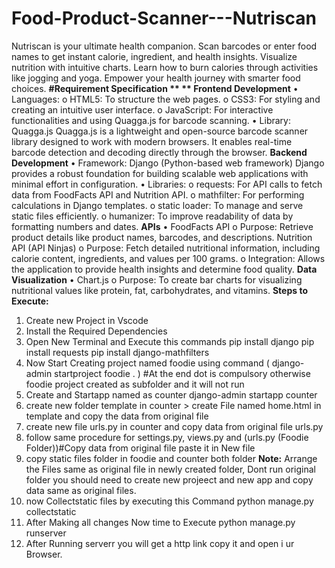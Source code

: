 # Food-Product-Scanner---Nutriscan
Nutriscan is your ultimate health companion. Scan barcodes or enter food names to get instant calorie, ingredient, and health insights. Visualize nutrition with intuitive charts. Learn how to burn calories through activities like jogging and yoga. Empower your health journey with smarter food choices.
**#Requirement Specification **
** Frontend Development** 
• Languages: 
o HTML5: To structure the web pages. 
o CSS3: For styling and creating an intuitive user interface. 
o JavaScript: For interactive functionalities and using Quagga.js for barcode scanning. 
• Library: Quagga.js 
Quagga.js is a lightweight and open-source barcode scanner library designed to work with modern browsers. It enables real-time barcode detection and decoding directly
through the browser.
**Backend** **Development** 
• Framework: Django (Python-based web framework) 
Django provides a robust foundation for building scalable web applications with minimal effort in configuration. 
• Libraries: 
o requests: For API calls to fetch data from FoodFacts API and Nutrition API. 
o mathfilter: For performing calculations in Django templates. 
o static loader: To manage and serve static files efficiently. 
o humanizer: To improve readability of data by formatting numbers and dates.
**APIs** 
• FoodFacts API 
o Purpose: Retrieve product details like product names, barcodes, and descriptions.
Nutrition API (API Ninjas) 
o Purpose: Fetch detailed nutritional information, including calorie content, ingredients, and values per 100 grams. 
o Integration: Allows the application to provide health insights and determine food quality. 
**Data** **Visualization** 
• Chart.js 
o Purpose: To create bar charts for visualizing nutritional values like protein, fat, carbohydrates, and vitamins. 
**Steps to Execute:**
1. Create new Project in Vscode
2. Install the Required Dependencies
3. Open New Terminal and Execute this commands
    pip install django
    pip install requests
    pip install django-mathfilters
4. Now Start Creating project named foodie using command
    ( django-admin startproject foodie . ) #At the end dot is compulsory otherwise foodie project created as subfolder and it will not run
5. Create and Startapp named as counter
    django-admin startapp counter
6. create new folder  template in counter > create File named home.html in template and copy the data from original file
7. create new file urls.py in counter and copy data from original file urls.py
8. follow same procedure for settings.py, views.py and (urls.py (Foodie Folder))#Copy data from original file paste it in New file
9. copy static files folder in foodie and counter both folder
  **Note:** Arrange the Files same as original file in newly created folder, Dont run original folder you should need to create new projeect and new app and copy data same as original files.
10. now Collectstatic files by executing this Command
    python manage.py collectstatic
11. After Making all changes Now time to Execute 
    python manage.py runserver
12. After Running serverr you will get a http link copy it and open i ur Browser. 
